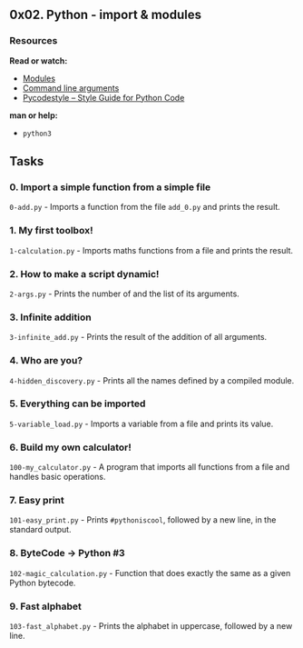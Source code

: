 ## 0x02. Python - import & modules

### Resources
**Read or watch:**

- [Modules](https://intranet.alxswe.com/rltoken/SY-cMfnwbHoPFaJ-D_LWig)
- [Command line
arguments](https://intranet.alxswe.com/rltoken/5e3TphtJ6WSVkWsdd2eX_A)
- [Pycodestyle – Style Guide for Python
Code](https://intranet.alxswe.com/rltoken/FlkAJ_kPXHC4Y65WrRvA4A)

**man or help:**
- `python3`

## Tasks
### 0. Import a simple function from a simple file
`0-add.py` - Imports a function from the file `add_0.py` and prints the result.

### 1. My first toolbox!
`1-calculation.py` - Imports maths functions from a file and prints the result.

### 2. How to make a script dynamic!
`2-args.py` - Prints the number of and the list of its arguments.

### 3. Infinite addition
`3-infinite_add.py` - Prints the result of the addition of all arguments.

### 4. Who are you?
`4-hidden_discovery.py` - Prints all the names defined by a compiled module.

### 5. Everything can be imported
`5-variable_load.py` - Imports a variable from a file and prints its value.

### 6. Build my own calculator!
`100-my_calculator.py` -  A program that imports all functions from a file and handles basic operations.

### 7. Easy print
`101-easy_print.py` - Prints `#pythoniscool`, followed by a new line, in the standard output.

### 8. ByteCode -> Python #3
`102-magic_calculation.py` - Function that does exactly the same as a given Python bytecode.

### 9. Fast alphabet
`103-fast_alphabet.py` - Prints the alphabet in uppercase, followed by a new line.
